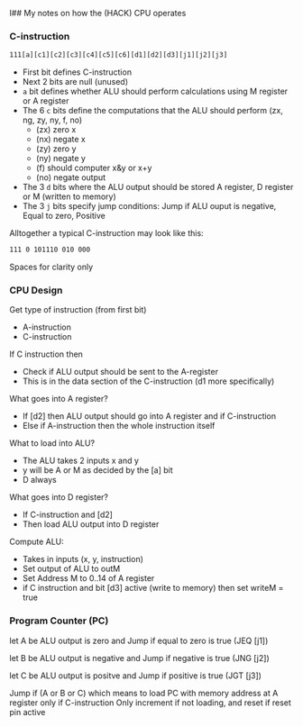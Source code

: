 I## My notes on how the (HACK) CPU operates

### C-instruction
```bash
111[a][c1][c2][c3][c4][c5][c6][d1][d2][d3][j1][j2][j3]
```
  - First bit defines C-instruction
  - Next 2 bits are null (unused)
  - ```a``` bit defines whether ALU should perform calculations using M register or A register
  - The 6 ```c``` bits define the computations that the ALU should perform (zx, ng, zy, ny, f, no)
    - (zx) zero x
    - (nx) negate x
    - (zy) zero y
    - (ny) negate y
    - (f) should computer x&y or x+y
    - (no) negate output
  - The 3 ```d``` bits where the ALU output should be stored A register, D register or M (written to memory)
  - The 3 ```j``` bits specify jump conditions: Jump if ALU ouput is negative, Equal to zero, Positive

Alltogether a typical C-instruction may look like this:
```bash
111 0 101110 010 000
```
Spaces for clarity only

### CPU Design
Get type of instruction (from first bit)
  - A-instruction
  - C-instruction

If C instruction then
  - Check if ALU output should be sent to the A-register
  - This is in the data section of the C-instruction (d1 more specifically)

What goes into A register?
  - If [d2] then ALU output should go into A register and if C-instruction
  - Else if A-instruction then the whole instruction itself

What to load into ALU?
  - The ALU takes 2 inputs x and y
  - y will be A or M as decided by the [a] bit
  - D always

What goes into D register?
  - If C-instruction and [d2]
  - Then load ALU output into D register

Compute ALU:
  - Takes in inputs (x, y, instruction)
  - Set output of ALU to outM
  - Set Address M to 0..14 of A register
  - if C instruction and bit [d3] active (write to memory) then set writeM = true

### Program Counter (PC)
let A be ALU output is zero and Jump if equal to zero is true (JEQ [j1])

let B be ALU output is negative and Jump if negative is true (JNG [j2])

let C be ALU output is positve and Jump if positive is true (JGT [j3])

Jump if (A or B or C) which means to load PC with memory address at A register only if C-instruction
Only increment if not loading, and reset if reset pin active
